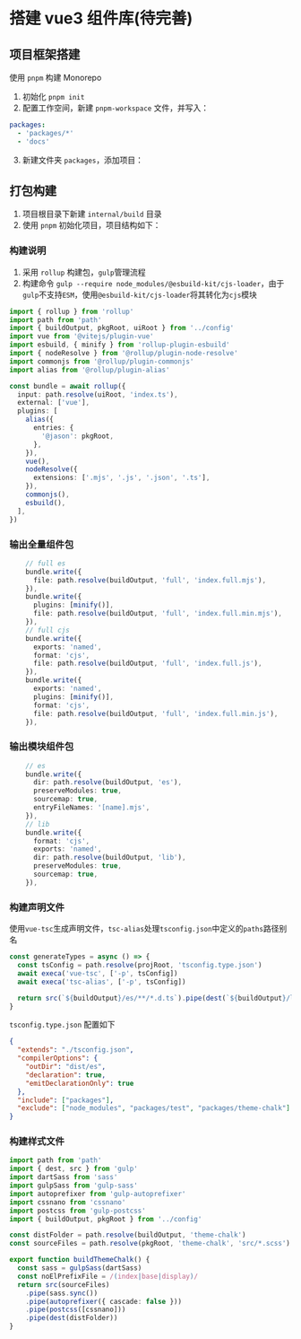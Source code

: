 # 搭建 vue3 组件库(待完善)

## 项目框架搭建

使用 `pnpm` 构建 Monorepo

1. 初始化 `pnpm init`
2. 配置工作空间，新建 `pnpm-workspace` 文件，并写入：

```yml
packages:
  - 'packages/*'
  - 'docs'
```

3. 新建文件夹 `packages`，添加项目：

## 打包构建

1. 项目根目录下新建 `internal/build` 目录
2. 使用 `pnpm` 初始化项目，项目结构如下：

### 构建说明

1. 采用 `rollup` 构建包，`gulp`管理流程
2. 构建命令 `gulp --require node_modules/@esbuild-kit/cjs-loader`，由于`gulp`不支持`ESM`，使用`@esbuild-kit/cjs-loader`将其转化为`cjs`模块

```ts
import { rollup } from 'rollup'
import path from 'path'
import { buildOutput, pkgRoot, uiRoot } from '../config'
import vue from '@vitejs/plugin-vue'
import esbuild, { minify } from 'rollup-plugin-esbuild'
import { nodeResolve } from '@rollup/plugin-node-resolve'
import commonjs from '@rollup/plugin-commonjs'
import alias from '@rollup/plugin-alias'

const bundle = await rollup({
  input: path.resolve(uiRoot, 'index.ts'),
  external: ['vue'],
  plugins: [
    alias({
      entries: {
        '@jason': pkgRoot,
      },
    }),
    vue(),
    nodeResolve({
      extensions: ['.mjs', '.js', '.json', '.ts'],
    }),
    commonjs(),
    esbuild(),
  ],
})
```

### 输出全量组件包

```ts
    // full es
    bundle.write({
      file: path.resolve(buildOutput, 'full', 'index.full.mjs'),
    }),
    bundle.write({
      plugins: [minify()],
      file: path.resolve(buildOutput, 'full', 'index.full.min.mjs'),
    }),
    // full cjs
    bundle.write({
      exports: 'named',
      format: 'cjs',
      file: path.resolve(buildOutput, 'full', 'index.full.js'),
    }),
    bundle.write({
      exports: 'named',
      plugins: [minify()],
      format: 'cjs',
      file: path.resolve(buildOutput, 'full', 'index.full.min.js'),
    }),
```

### 输出模块组件包

```ts
    // es
    bundle.write({
      dir: path.resolve(buildOutput, 'es'),
      preserveModules: true,
      sourcemap: true,
      entryFileNames: '[name].mjs',
    }),
    // lib
    bundle.write({
      format: 'cjs',
      exports: 'named',
      dir: path.resolve(buildOutput, 'lib'),
      preserveModules: true,
      sourcemap: true,
    }),
```

### 构建声明文件

使用`vue-tsc`生成声明文件，`tsc-alias`处理`tsconfig.json`中定义的`paths`路径别名

```ts
const generateTypes = async () => {
  const tsConfig = path.resolve(projRoot, 'tsconfig.type.json')
  await execa('vue-tsc', ['-p', tsConfig])
  await execa('tsc-alias', ['-p', tsConfig])

  return src(`${buildOutput}/es/**/*.d.ts`).pipe(dest(`${buildOutput}/lib`))
}
```

`tsconfig.type.json` 配置如下

```json
{
  "extends": "./tsconfig.json",
  "compilerOptions": {
    "outDir": "dist/es",
    "declaration": true,
    "emitDeclarationOnly": true
  },
  "include": ["packages"],
  "exclude": ["node_modules", "packages/test", "packages/theme-chalk"]
}
```

### 构建样式文件

```ts
import path from 'path'
import { dest, src } from 'gulp'
import dartSass from 'sass'
import gulpSass from 'gulp-sass'
import autoprefixer from 'gulp-autoprefixer'
import cssnano from 'cssnano'
import postcss from 'gulp-postcss'
import { buildOutput, pkgRoot } from '../config'

const distFolder = path.resolve(buildOutput, 'theme-chalk')
const sourceFiles = path.resolve(pkgRoot, 'theme-chalk', 'src/*.scss')

export function buildThemeChalk() {
  const sass = gulpSass(dartSass)
  const noElPrefixFile = /(index|base|display)/
  return src(sourceFiles)
    .pipe(sass.sync())
    .pipe(autoprefixer({ cascade: false }))
    .pipe(postcss([cssnano]))
    .pipe(dest(distFolder))
}
```
